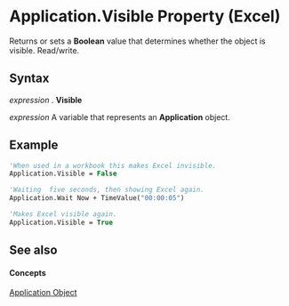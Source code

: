 
# Application.Visible Property (Excel)

Returns or sets a  **Boolean** value that determines whether the object is visible. Read/write.


## Syntax

 _expression_ . **Visible**

 _expression_ A variable that represents an **Application** object.

## Example

```vb
'When used in a workbook this makes Excel invisible.
Application.Visible = False

'Waiting  five seconds, then showing Excel again.
Application.Wait Now + TimeValue("00:00:05")

'Makes Excel visible again.
Application.Visible = True

```

## See also


#### Concepts


[Application Object](19b73597-5cf9-4f56-8227-b5211f657f6f.md)

